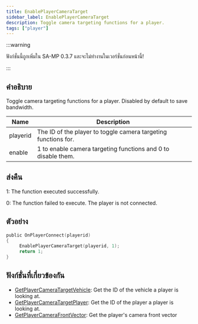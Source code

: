 ```yaml
---
title: EnablePlayerCameraTarget
sidebar_label: EnablePlayerCameraTarget
description: Toggle camera targeting functions for a player.
tags: ["player"]
---
```


:::warning

ฟังก์ชั่นนี้ถูกเพิ่มใน SA-MP 0.3.7 และจะไม่ทำงานในเวอร์ชั่นก่อนหน้านี้!

:::

## คำอธิบาย

Toggle camera targeting functions for a player. Disabled by default to save bandwidth.

| Name     | Description                                                    |
| -------- | -------------------------------------------------------------- |
| playerid | The ID of the player to toggle camera targeting functions for. |
| enable   | 1 to enable camera targeting functions and 0 to disable them.  |

## ส่งคืน

1: The function executed successfully.

0: The function failed to execute. The player is not connected.

## ตัวอย่าง

```c
public OnPlayerConnect(playerid)
{
     EnablePlayerCameraTarget(playerid, 1);
     return 1;
}
```

## ฟังก์ชั่นที่เกี่ยวข้องกัน

- [GetPlayerCameraTargetVehicle](GetPlayerCameraTargetVehicle): Get the ID of the vehicle a player is looking at.
- [GetPlayerCameraTargetPlayer](GetPlayerCameraTargetPlayer): Get the ID of the player a player is looking at.
- [GetPlayerCameraFrontVector](GetPlayerCameraFrontVector): Get the player's camera front vector
